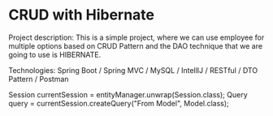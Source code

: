 # CRUD with Hibernate

Project description: This is a simple project, where we can use employee for multiple options based on CRUD Pattern and the DAO technique that we are going to use is HIBERNATE.

Technologies: Spring Boot / Spring MVC / MySQL / IntellIJ / RESTful / DTO Pattern / Postman

Session currentSession = entityManager.unwrap(Session.class);
Query<Model> query = currentSession.createQuery("From Model", Model.class);
